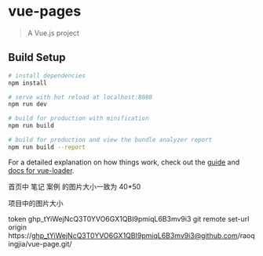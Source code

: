 # vue-pages

> A Vue.js project

## Build Setup

``` bash
# install dependencies
npm install

# serve with hot reload at localhost:8080
npm run dev

# build for production with minification
npm run build

# build for production and view the bundle analyzer report
npm run build --report
```

For a detailed explanation on how things work, check out the [guide](http://vuejs-templates.github.io/webpack/) and [docs for vue-loader](http://vuejs.github.io/vue-loader).



首页中 笔记 案例 的图片大小一致为 40*50

项目中的图片大小

token  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
git remote set-url origin https://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@github.com/raoqingjia/vue-page.git/

